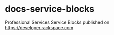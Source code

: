 # docs-service-blocks
Professional Services Service Blocks published on https://developer.rackspace.com
